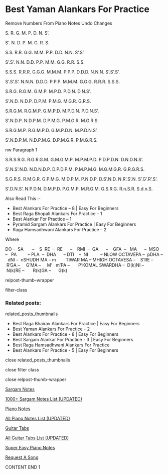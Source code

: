 
# Best Yaman Alankars For Practice

Remove Numbers From Piano Notes
Undo Changes

S. R. G. M. P. D. N. S’.

S’. N. D. P. M. G. R. S.



S.S. R.R. G.G. M.M. P.P. D.D. N.N. S’.S’.

S’.S’. N.N. D.D. P.P. M.M. G.G. R.R. S.S.



S.S.S. R.R.R. G.G.G. M.M.M. P.P.P. D.D.D. N.N.N. S’.S’.S’.

S’.S’.S’. N.N.N. D.D.D. P.P.P. M.M.M. G.G.G. R.R.R. S.S.S.



S.R.G. R.G.M. G.M.P. M.P.D. P.D.N. D.N.S’.

S’.N.D. N.D.P. D.P.M. P.M.G. M.G.R. G.R.S.



S.R.G.M. R.G.M.P. G.M.P.D. M.P.D.N. P.D.N.S’.

S’.N.D.P. N.D.P.M. D.P.M.G. P.M.G.R. M.G.R.S.



S.R.G.M.P. R.G.M.P.D. G.M.P.D.N. M.P.D.N.S’.

S’.N.D.P.M. N.D.P.M.G. D.P.M.G.R. P.M.G.R.S.



nw Paragraph 1

S.R.S.R.G. R.G.R.G.M. G.M.G.M.P. M.P.M.P.D. P.D.P.D.N. D.N.D.N.S’.

S’.N.S’.N.D. N.D.N.D.P. D.P.D.P.M. P.M.P.M.G. M.G.M.G.R. G.R.G.R.S.



S.G.R.S. R.M.G.R. G.P.M.G. M.D.P.M. P.N.D.P. D.S’.N.D. N.R’.S’.N. S’.G’.R’.S’.

S’.D.N.S’. N.P.D.N. D.M.P.D. P.G.M.P. M.R.G.M. G.S.R.G. R.n.S.R. S.d.n.S.



Also Read This :-

* Best Alankars For Practice – 8 | Easy For Beginners
* Best Raga Bhopali Alankars For Practice – 1
* Best Alankar For Practice – 1
* Pyramid Sargam Alankars For Practice | Easy For Beginners
* Raga Hamsadhwani Alankars For Practice – 2

Where

DO –  SA       –    S  RE  –  RE      –    RMI  –  GA      –    GFA  –   MA      –  MSO  –   PA         – PLA  –  DHA      – DTI    –  NI          – NLOW OCTAVEPA –  pDHA –  dNI –  nSHUDH MA – m        TIWAR MA – MHIGH OCTAVESA –    S’RE –     R’GA –     G’MA –     M’   m’PA –       P’KOMAL SWARDHA –  D(k)NI –       N(k)RE –       R(k)GA –      G(k)

relpost-thumb-wrapper

filter-class

### Related posts:

related_posts_thumbnails

* Best Raga Bhairav Alankars For Practice | Easy For Beginners
* Best Yaman Alankars For Practice - 2
* Best Alankars For Practice - 8 | Easy For Beginners
* Best Sargam Alankar For Practice - 3 | Easy For Beginners
* Best Raga Hamsadhwani Alankars For Practice
* Best Alankars For Practice - 5 | Easy For Beginners

close related_posts_thumbnails

close filter class

close relpost-thumb-wrapper

[Sargam Notes](https://www.notationsworld.com/sargam-notes.html)

[1000+ Sargam Notes List (UPDATED)](https://www.notationsworld.com/all-songs-list-sargam-notes.html)

[Piano Notes](https://www.notationsworld.com/piano-notes.html)

[All Piano Notes List (UPDATED)](https://www.notationsworld.com/all-songs-list-piano-notes.html)

[Guitar Tabs](https://www.notationsworld.com/guitar-tabs.html)

[All Guitar Tabs List (UPDATED)](https://www.notationsworld.com/all-songs-list-guitar-tabs.html)

[Super Easy Piano Notes](https://studywall.in/)

[Request A Song](https://www.notationsworld.com/request-a-song.html)

CONTENT END 1

